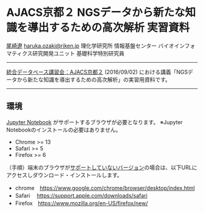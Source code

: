 # AJACS京都２ NGSデータから新たな知識を導出するための高次解析 実習資料

[尾崎遼](http://yuifu.github.io) haruka.ozaki@riken.jp
理化学研究所 情報基盤センター バイオインフォマティクス研究開発ユニット 基礎科学特別研究員


----

[統合データベース講習会：AJACS京都２](http://events.biosciencedbc.jp/training/ajacs62) (2016/09/02) における講義「NGSデータから新たな知識を導出するための高次解析」の実習用資料です。

----

## 環境

[Jupyter Notebook](http://jupyter.org/) がサポートするブラウザが必要となります。
※Jupyter Notebookのインストールの必要はありません。

- Chrome >= 13
- Safari >= 5
- Firefox >= 6

（手順）端末のブラウザが[サポートしていないバージョン](http://jupyter-notebook.readthedocs.io/en/latest/notebook.html#browser-compatibility)の場合は、以下URLにアクセスしダウンロード・インストールします。

- chrome　https://www.google.com/chrome/browser/desktop/index.html
- Safari　 https://support.apple.com/downloads/safari
- Firefox　https://www.mozilla.org/en-US/firefox/new/


